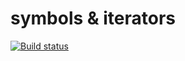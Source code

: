 # symbols & iterators
[![Build status](https://ci.appveyor.com/api/projects/status/p8nwgmlrj2q5rhmd?svg=true)](https://ci.appveyor.com/project/AntonChu/symbolsiterator)
